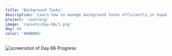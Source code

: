 ```yaml
---
title: 'Background Tasks'
description: 'Learn how to manage background tasks efficiently in Supabase.'
project: 'Learning'
image: '/assets/day-66/1.png'
day: 66
color: '#6BBDD6'
---
```


![screenshot of Day 66 Progress](/assets/day-66/1.png)
